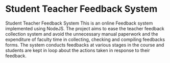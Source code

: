 # Student Teacher Feedback System

Student Teacher Feedback System
This is an online Feedback system implemented using NodeJS.
The project aims to ease the teacher feedback collection system and avoid the unnecessary manual paperwork and the expenditure of faculty time in collecting, checking and compiling feedbacks forms. 
The system conducts feedbacks at various stages in the course and students are kept in loop about the actions taken in response to their feedback. 
